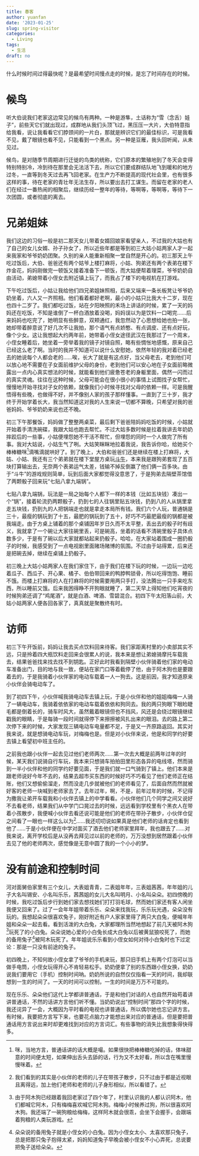 ```yaml
---
title: 春客
author: yuanfan
date: '2023-01-25'
slug: spring-visitor
categories:
  - Living
tags:
  - 生活
draft: no
---
```


什么时候时间过得最快呢？是最希望时间慢点走的时候，是忘了时间存在的时候。

<!--more-->

# 候鸟

听大伯说我们老家这边常见的候鸟有两种。一种是游隼，土话称为“雪（念舌）娃子”，前些天它们就出现过，成群地从我们头顶飞过，黑压压一大片，大伯特意指给我看，说让我看看它们脖颈间的一片白，那就是辨识它们的最佳标识，可是我看不见，戴了眼镜也看不见，只能看到一个黑点。另一种是豆雁，我头回听闻，从未见过。

候鸟，是对随季节周期进行迁徙的鸟类的统称，它们原本的繁殖地到了冬天会变得特别特别冷，冷到待在那里会无法活下去，所以它们要成群结队地飞到暖和的地方过冬，一直等到冬天过去再飞回老家。在生产力不断提高的现代社会里，也有很多这样的事，待在老家的青壮年无法生存，所以要出去打工谋生。而留在老家的老人们在经过一番热闹的相聚后，继续历经一整年的等待，等啊等，等啊等，等待下一次团圆，或者彻底的离去。

# 兄弟姐妹

我们这边的习俗一般是初二那天女儿带着女婿回娘家看望亲人，不过我的大姑也有了自己的女儿女婿、孙子孙女了，所以近些年都是等到初三大姑小姑两家人才一起来我家和爷爷奶奶团聚。久别的亲人能重新相聚一堂自然是开心的。初三那天上午吃过饭后，大伯、爸爸还有两个姑爷上楼打麻将，小姑、狗弟还有两个表弟在楼下炸金花，妈妈刚做完一顿饭又接着准备下一顿饭，而大姑便帮着理菜，爷爷奶奶自由活动，弟媳带着小侄女去附近镇上玩了，而我占了楼下的电视机在打游戏。

下午吃过饭后，小姑让我给他们四兄弟姐妹照相，后来又端来一条长板凳让爷爷奶奶坐着，六人又一齐照相。他们看着都好老啊，最小的小姑只比我大十二岁，现在也四十二岁了。我们都吃过饭，站在夕阳映照的禾场上讲话的时候，累了一天的妈妈还在吃饭，不知是谁倒了一杯白酒放着没喝，妈妈误以为是饮料一口喝完……后来妈妈也吃完了，她明显有些醉意，双颊通红，我忽然动了心思想给她也拍一张，她却带着醉意说了好几次不让我拍，那个语气有点娇憨、有点调皮、还有点好玩，像个少女。这让我想起大约两年前，她带着小侄女途径武汉在我那过了一个周末，小侄女睡着后，她坐着一旁举着我的镜子对镜自照，略有些惆怅地感慨，原来自己已经这么老了啊。当时的我并不知道可以说什么安慰她，依然年轻的我对着已经老去的她说每个人都会老的……唉，长大了就是有这点好，当父母老去，老到他们可以放心地不需要在子女面前维护父母的身份，老到他们可以安心地在子女面前略微露出一点内心真实想法的时候，就能看到他们疲惫苍老的身躯里面，偶然一闪而过的真实灵魂。往往在这种时候，父母可能会在很小很小的事情上试图找子女帮忙，慢慢地开始寻找对子女的依赖，就像我们小时候寻找对父母的依赖一样。可是我醒悟得有些晚，也做得不好，并不像别人家的孩子那样懂事。一直到了三十岁，我才终于开始学着长大，我当然知道这对我的人生来说一切都不算晚，只希望对我的爸爸妈妈、爷爷奶奶来说也还不晚。

初三下午那餐饭，妈妈做了整整两桌菜，最后剩下爸爸陪妈妈吃饭的时候，小姑就开始着手清洗碗碟，我跟大姑也跑去帮忙。不过大姑多数时候是拉着我讲去年奶奶摔跤后的一些事，小姑便埋怨她不干活不帮忙，但埋怨的同时一个人做完了所有事。我对大姑说，小姑生气了咧。大姑笑眯眯地拉着我说，我告诉你哈，给她买个棒棒糖咪[^1]滴嘴滴就哄好了。到了晚上，大伯和爸爸们还是继续在楼上打麻将，大姑、小姑、我还有三个弟弟就在楼下堂屋方桌玩[斗牛](https://yuanfan.rbind.io/posts/corner/#%E6%89%93%E6%89%91%E5%85%8B)，本来我是跟狗弟套现了五百块打算输出去，无奈两个表弟运气太差，钱输不掉反倒赢了他们俩一百多块。由于“斗牛”的游戏规则简单，玩到后面大家都觉得没意思了，于是狗弟去隔壁茶馆借了两颗骰子回来玩“七贴八拿九端锅”。

七贴八拿九端锅，玩法是一局之始每个人都下一样的本钱（比如五块钱）凑出一个“锅”，接着轮流扔两颗骰子，扔到七的人往锅里贴五块钱，扔到八的人从锅里拿走五块钱，扔到九的人把锅端走也就是拿走本局所有钱。我们六个人玩，普通锅是三十，最瘦的锅玩到了十五，最肥的锅玩到了五十，好巧不巧最肥最瘦的锅都是被我端走。由于方桌上铺着的那个桌铺因年岁日久而不太平整，丢出去的骰子时有歧义，我就拿了一个碗让大家往碗里丢，可是碗高，坐着的话看不清碗里骰子具体点数多少，于是有了碗以后大家就都站起来扔骰子。哈哈，在大家站着围成一圈扔骰子的时候，我感受到了一点电视剧里面赌场赌博的氛围。不过由于站得累，后来还是把碗去掉，继续在桌铺上扔骰子。

初三晚上大姑小姑两家人在我们家住下，由于我们在楼下玩的时候，一边玩一边吃着瓜子、西瓜子、开心果、橘子、伯伯带回来的鸭脖鸭锁骨，所以吃得饱饱、睡前不饿。而楼上打麻将的人在打麻将的时候需要用两只手打，没法腾出一只手来吃东西，所以睡前又饿。后来我困得睁不开狗眼就睡了，第二天早上得知他们吃宵夜的时候狗弟还调了“鸡尾酒”，就是白酒、啤酒、雪碧混合。初四下午太阳落山前，大姑小姑两家人便各回各家了，真真就是聚散终有时。

# 访师

初三下午开饭前，妈妈让我去买点饮料回来待客。我们家距离村里的小卖部其实不远，只是拎着四大瓶饮料走回来会很累人的说，我本来是想让弟媳骑摩托车载我去，结果爸爸找来找去找不到钥匙。正好此时我看到隔壁小伙伴骑着他们家的电动车准备出门，目的地与我一致，便站在家门口等着截停了他，由于阿木狗也是要跟着去的，于是我骑着小伙伴家的电动车载着一人一狗去。这是前因，我才知道原来小伙伴会骑电动车了。

到了初四下午，小伙伴喊我骑电动车去镇上玩，于是小伙伴和他的姐姐梅梅一人骑了一辆电动车，我骑着依依家的电动车载着依依和狗同去。我的两只狗眼下眼睑睫毛都是倒着长的，骑车时风大，虽然戴着眼镜但也不挡风，风还是会绕过眼镜继续戳我的眼睛，于是每骑一段时间就得停下来擦擦被风扎出来的眼泪。去的路上第二次停下来的时候，大家发现三辆电动车电量都不足，于是又一齐原路返回。其实对我来说，就是想骑电动车玩，对梅梅也是。但是对小伙伴来说，他是和同学约好要去镇上看望初中班主任的。

之前我也跟小伙伴一起去见过他们老师两次……第一次去大概是前两年过年的时候，某天我们说骑自行车玩，我本来只想骑车拍拍田里形态各异的电线塔，然而骑到一半小伙伴和他的同学约好要见面，于是我们就一口气骑到了镇上。他们本来是跟老师说好今年不去的，结果去超市买东西的时候好巧不巧看见了他们老师正在结账，他们又想偷偷溜走，然而没走几步就被他们的老师看见了，后面自然而然就被好客的老师一块喊到老师家去了。去年过年，啊，不是，前年过年的时候，不记得为撒我让弟开车载我和小伙伴去镇上的中学看看。小伙伴他们几个同学之间又说好不去看老师，结果我们从中学门口晃过去的时候，远远看到学校里有个黑衣人在带着小孩散步，我便喊小伙伴去看还说可能是他们的老师在带孙子散步，小伙伴仓促之间看了一眼也一样这么以为[^4]……我还叨叨说如果真是他们老师的话肯定也看到他了……于是小伙伴便在中学对面买了酒去他们老师家里拜年，我也跟去了……对我来说，离开学校后是从没再去拜见过以前的老师的，万万没想到居然跟着小伙伴去见了他的老师两次，感觉像是无意中圆了我的一个小小的梦。

# 没有前途和控制时间

河对面舅伯家里有三个女儿，大表姐青青，二表姐年年，三表姐茜茜，年年姐的儿子大名叫锡安、小名叫乐乐，茜茜姐的女儿大名叫明月、小名叫朵朵。初四傍晚的时候，我吃过饭后步行到她们家去想找她们打打羽毛球，然而她们家还有客人闲坐我便又回来了。过了一会年年姐带着乐乐、朵朵来找我玩，乐乐玩光遇，朵朵没有玩的。我想起朵朵很喜欢兔子，刚好附近有户人家家里得了两只大白兔，便喊年年姐和朵朵一起去看。看到活泼的大白兔，大家都理所当然地想起了前几天被阿木狗[^2]玩死了的小白兔。朵朵说她心爱的小白兔长成大白兔以后被黄鼠狼咬死了，而她的备用兔子[^3]被阿木玩死了。年年姐说乐乐看到小侄女如何对待小白兔时也下过定论：那是一只没有前途的兔子。

初四晚上，不知何故小侄女拿了爷爷的手机来玩，那只旧手机上有两个灯泡可以当做手电筒，小侄女玩得开心不肯轻易松手。奶奶便拿了别的东西跟小侄女换，奶奶说我们要用它（手机）控制时间呐。奶奶所说的自然仅仅指看一天的时间，我却联想到一生的时间了。一天的时间可以控制，一生的时间是万万不可能的。

现在乐乐、朵朵他们这代上学都讲普通话，于是和他们对话的人也自然开始苟着讲讲普通话，不然的话讲方言他们听不懂。当奶奶说出“控制时间”那四个字的时候，我还诧异了一会，大概因为平时看的电视也讲普通话，所以偶尔她也忘记讲方言。有时候，我要把方言写下来，也要花点脑力才能想出来对应的普通话，但是要把普通话用方言说出来时却更难找到对应的方言词汇。有些事物的消失比我想象得快得多。

[^1]:咪，当地方言，普通话讲的话大概是嘬。如果很快把棒棒糖吃掉的话，体味甜意的时间便太短，如果伸出舌头去舔的话，行为又不太好看，所以含在嘴里慢慢咪着。

[^2]:由于阿木狗已经跟着我回老家过了四个年了，村里认识我的人都认识阿木，他们都喊它阿木，只有梅梅喜欢喊它阿木狗。梅梅小时候养过狗，所以很喜欢阿木狗。我还端了一碗狗粮给梅梅，这样阿木就会很乖，会坐下会握手，会跟端着狗粮的人类玩游戏。

[^3]:朵朵说的备用兔子就是小侄女的小白兔。因为小侄女太小、太喜欢那只兔子，总是把那只兔子抱得太紧，妈妈知道兔子早晚会被小侄女不小心弄死，总说要把兔子送给朵朵。

[^4]:我们看到的其实是小伙伴的老师的儿子在带孩子散步，只不过由于都是近视眼且离得远，加上他们老师和老师的儿子身形相似，所以看错了。
